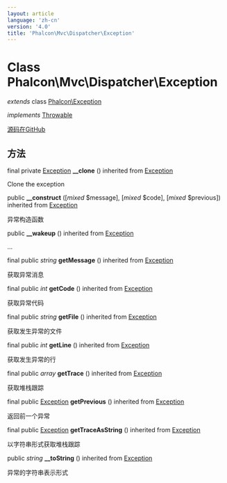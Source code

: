 ```yaml
---
layout: article
language: 'zh-cn'
version: '4.0'
title: 'Phalcon\Mvc\Dispatcher\Exception'
---
```


# Class **Phalcon\Mvc\Dispatcher\Exception**

*extends* class [Phalcon\Exception](api/Phalcon_Exception)

*implements* [Throwable](https://php.net/manual/en/class.throwable.php)

<a href="https://github.com/phalcon/cphalcon/tree/v4.0.0/phalcon/mvc/dispatcher/exception.zep" class="btn btn-default btn-sm">源码在GitHub</a>

## 方法

final private [Exception](https://php.net/manual/en/class.exception.php) **__clone** () inherited from [Exception](https://php.net/manual/en/class.exception.php)

Clone the exception

public **__construct** ([*mixed* $message], [*mixed* $code], [*mixed* $previous]) inherited from [Exception](https://php.net/manual/en/class.exception.php)

异常构造函数

public **__wakeup** () inherited from [Exception](https://php.net/manual/en/class.exception.php)

...

final public *string* **getMessage** () inherited from [Exception](https://php.net/manual/en/class.exception.php)

获取异常消息

final public *int* **getCode** () inherited from [Exception](https://php.net/manual/en/class.exception.php)

获取异常代码

final public *string* **getFile** () inherited from [Exception](https://php.net/manual/en/class.exception.php)

获取发生异常的文件

final public *int* **getLine** () inherited from [Exception](https://php.net/manual/en/class.exception.php)

获取发生异常的行

final public *array* **getTrace** () inherited from [Exception](https://php.net/manual/en/class.exception.php)

获取堆栈跟踪

final public [Exception](https://php.net/manual/en/class.exception.php) **getPrevious** () inherited from [Exception](https://php.net/manual/en/class.exception.php)

返回前一个异常

final public [Exception](https://php.net/manual/en/class.exception.php) **getTraceAsString** () inherited from [Exception](https://php.net/manual/en/class.exception.php)

以字符串形式获取堆栈跟踪

public *string* **__toString** () inherited from [Exception](https://php.net/manual/en/class.exception.php)

异常的字符串表示形式
